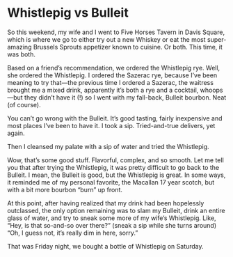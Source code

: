 

# Whistlepig vs Bulleit

So this weekend, my wife and I went to Five Horses Tavern in Davis Square, which is where we go to either try
out a new Whiskey or eat the most super-amazing Brussels Sprouts appetizer known to cuisine. Or both. This
time, it was both.

Based on a friend’s recommendation, we ordered the Whistlepig rye. Well, she ordered the Whistlepig. I
ordered the Sazerac rye, because I’ve been meaning to try that—the previous time I ordered a Sazerac, the
waitress brought me a mixed drink, apparently it’s both a rye and a cocktail, whoops—but they didn’t
have it (!) so I went with my fall-back, Bulleit bourbon. Neat (of course).

You can’t go wrong with the Bulleit. It’s good tasting, fairly inexpensive and most places I’ve been to
have it. I took a sip. Tried-and-true delivers, yet again.

Then I cleansed my palate with a sip of water and tried the Whistlepig.

Wow, that’s some good stuff. Flavorful, complex, and so smooth. Let me tell you that after trying the
Whistlepig, it was pretty difficult to go back to the Bulleit. I mean, the Bulleit is good, but the Whistlepig
is great. In some ways, it reminded me of my personal favorite, the Macallan 17 year scotch, but with a bit
more bourbon “burn” up front.

At this point, after having realized that my drink had been hopelessly outclassed, the only option remaining
was to slam my Bulleit, drink an entire glass of water, and try to sneak some more of my wife’s Whistlepig.
Like, “Hey, is that so-and-so over there?” (sneak a sip while she turns around) “Oh, I guess not, it’s
really dim in here, sorry.”

That was Friday night, we bought a bottle of Whistlepig on Saturday.
